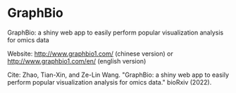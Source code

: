# GraphBio
GraphBio: a shiny web app to easily perform popular visualization analysis for omics data

Website: http://www.graphbio1.com/ (chinese version) or http://www.graphbio1.com/en/ (english version)

Cite: Zhao, Tian-Xin, and Ze-Lin Wang. "GraphBio: a shiny web app to easily perform popular visualization analysis for omics data." bioRxiv (2022).
